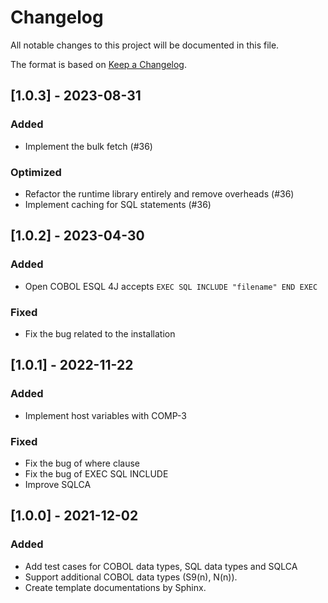 # Changelog

All notable changes to this project will be documented in this file.

The format is based on [Keep a Changelog](https://keepachangelog.com/en/1.0.0/).

## [1.0.3] - 2023-08-31

### Added
- Implement the bulk fetch (#36)

### Optimized
- Refactor the runtime library entirely and remove overheads (#36)
- Implement caching for SQL statements (#36)

## [1.0.2] - 2023-04-30

### Added
- Open COBOL ESQL 4J accepts `EXEC SQL INCLUDE "filename" END EXEC`
### Fixed
- Fix the bug related to the installation

## [1.0.1] - 2022-11-22

### Added
- Implement host variables with COMP-3

### Fixed
- Fix the bug of where clause
- Fix the bug of EXEC SQL INCLUDE
- Improve SQLCA

## [1.0.0] - 2021-12-02

### Added
- Add test cases for COBOL data types, SQL data types and SQLCA
- Support additional COBOL data types (S9(n), N(n)).
- Create template documentations by Sphinx.
